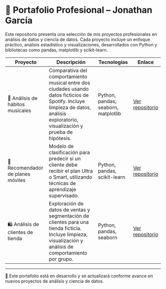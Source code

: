 # 💼 Portafolio Profesional – Jonathan García

Este repositorio presenta una selección de mis proyectos profesionales en análisis de datos y ciencia de datos. Cada proyecto incluye un enfoque práctico, análisis estadístico y visualizaciones, desarrollados con Python y bibliotecas como pandas, matplotlib y scikit-learn.

| Proyecto | Descripción | Tecnologías | Enlace |
|----------|-------------|-------------|--------|
| 🎵 Análisis de hábitos musicales | Comparativa del comportamiento musical entre dos ciudades usando datos ficticios de Spotify. Incluye limpieza de datos, análisis exploratorio, visualización y prueba de hipótesis. | Python, pandas, seaborn, matplotlib | [Ver repositorio](https://github.com/JonathanGH248/spotify-habits-city-comparison) |
| 📱 Recomendador de planes móviles | Modelo de clasificación para predecir si un cliente debe recibir el plan Ultra o Smart, utilizando técnicas de aprendizaje supervisado. | Python, pandas, scikit-learn | [Ver repositorio](https://github.com/JonathanGH248/megaline-plan-recommendation) |
| 🛍️ Análisis de clientes de tienda | Exploración de datos de ventas y segmentación de clientes para una tienda ficticia. Incluye limpieza, visualización y análisis de comportamiento por grupo. | Python, pandas, seaborn | [Ver repositorio](https://github.com/JonathanGH248/analisis-clientes-store1) |

---

📌 Este portafolio está en desarrollo y se actualizará conforme avance en nuevos proyectos de análisis y ciencia de datos.
